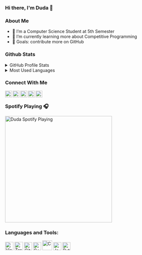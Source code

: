 ### Hi there, I'm Duda 👋


### About Me

- 🔭 I’m a Computer Science Student at 5th Semester
- 🌱 I’m currently learning more about Competitive Programming
- 🥅 Goals: contribute more on GitHub


### Github Stats
<details>
<summary>GitHub Profile Stats</summary>
<img align="center" alt="GitHub Stats" src="https://github-readme-stats.vercel.app/api?username=dudaholandah&show_icons=true"  />
</details>

<details>
<summary>Most Used Languages</summary>
<img align="center" alt="Most Used Languages" src="https://github-readme-stats.vercel.app/api/top-langs/?username=dudaholandah&layout=compact"/>
</details>  

### Connect With Me

[<img align="left" alt="dudaholandah | LinkedIn" width="22px" src="https://cdn.jsdelivr.net/npm/simple-icons@v3/icons/linkedin.svg" />][linkedin]
[<img align="left" alt="dudaholandah | Gmail" width="22px" src="https://cdn.jsdelivr.net/npm/simple-icons@3.13.0/icons/gmail.svg" />][gmail]
[<img align="left" alt="dudaholandah | Twitter" width="22px" src="https://cdn.jsdelivr.net/npm/simple-icons@v3/icons/twitter.svg" />][twitter]
[<img align="left" alt="dudaholandah | Instagram" width="22px" src="https://cdn.jsdelivr.net/npm/simple-icons@v3/icons/instagram.svg" />][instagram]
[<img align="left" alt="dudaholandah | Steam" width="22px" src="https://cdn.jsdelivr.net/npm/simple-icons@3.13.0/icons/steam.svg" />][steam]



<br/>

### Spotify Playing 🎧

[<img src="https://now-playing-codestackr.vercel.app/api/spotify-playing" alt="Duda Spotify Playing" width="350" />](https://open.spotify.com/user/kbunrghgtja0rwcs60d5b7lka)

### Languages and Tools:


[<img src="https://upload.wikimedia.org/wikipedia/commons/9/9a/Visual_Studio_Code_1.35_icon.svg" width="27px" alt="Visual Studio Code" />][vscode]
[<img src="https://cdn3.iconfinder.com/data/icons/popular-services-brands-vol-2/512/ubuntu-512.png" width="27px" alt="Terminal" />][ubuntu]
[<img src="https://upload.wikimedia.org/wikipedia/commons/9/91/Octicons-mark-github.svg" width="26px" alt="GitHub" />][github]
[<img src="https://upload.wikimedia.org/wikipedia/commons/1/18/ISO_C%2B%2B_Logo.svg" width="26px" alt="C++" />][cpp]
[<img src="https://upload.wikimedia.org/wikipedia/commons/archive/3/35/20190417225046%21The_C_Programming_Language_logo.svg" width="32px" alt="C" />][c-lang]
[<img src="https://cdn.worldvectorlogo.com/logos/java-14.svg" width="26px" alt="Java" />][java]
[<img src="https://upload.wikimedia.org/wikipedia/commons/c/c3/Python-logo-notext.svg" width="26px" alt="Python" />][python]

    



<!-- links-->

[linkedin]: https://www.linkedin.com/in/maria-eduarda-machado-de-holanda-4496a6202/
[gmail]: mailto:duda.mholanda@gmail.com
[twitter]: https://twitter.com/dudaholandah
[instagram]: https://www.instagram.com/dudaholandah/
[steam]: https://steamcommunity.com/id/dudaholandah/
[vscode]: https://code.visualstudio.com/docs
[github]: https://docs.github.com/pt/github
[cpp]: https://www.w3schools.com/cpp/default.asp
[c-lang]: https://en.cppreference.com/w/c/language
[ubuntu]: https://help.ubuntu.com/
[java]: https://www.w3schools.com/java/default.asp
[python]: https://www.w3schools.com/python/default.asp

